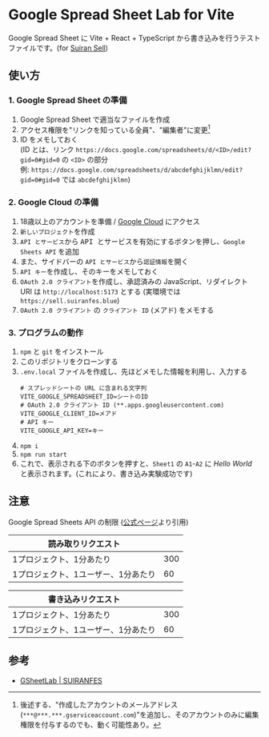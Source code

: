 # Google Spread Sheet Lab for Vite

Google Spread Sheet に Vite + React + TypeScript から書き込みを行うテストファイルです。(for [Suiran Sell](https://github.com/suiranfes/sell.suiranfes.blue))

## 使い方

### 1. Google Spread Sheet の準備

1. Google Spread Sheet で適当なファイルを作成
1. アクセス権限を"リンクを知っている全員"、"編集者"に変更[^hint1]
1. ID をメモしておく  
(ID とは、リンク `https://docs.google.com/spreadsheets/d/<ID>/edit?gid=0#gid=0` の `<ID>` の部分  
例: `https://docs.google.com/spreadsheets/d/abcdefghijklmn/edit?gid=0#gid=0` では `abcdefghijklmn`)

[^hint1]: 後述する、"作成したアカウントのメールアドレス (`***@***.***.gserviceaccount.com`)"を追加し、そのアカウントのみに編集権限を付与するのでも、動く可能性あり。

### 2. Google Cloud の準備

1. 18歳以上のアカウントを準備 / [Google Cloud](https://console.cloud.google.com) にアクセス
1. `新しいプロジェクト`を作成
1. `API とサービス`から <kbd>API とサービスを有効にする</kbd>ボタンを押し、`Google Sheets API` を追加
1. また、サイドバーの `API とサービス`から`認証情報`を開く
1. `API キー`を作成し、そのキーをメモしておく
1. `OAuth 2.0 クライアント`を作成し、承認済みの JavaScript、リダイレクト URI は `http://localhost:5173` とする (実環境では `https://sell.suiranfes.blue`)
1. `OAuth 2.0 クライアント` の `クライアント ID` (メアド) をメモする

### 3. プログラムの動作

1. `npm` と `git` をインストール
1. このリポジトリをクローンする
1. `.env.local` ファイルを作成し、先ほどメモした情報を利用し、入力する  
    ```.env
    # スプレッドシートの URL に含まれる文字列
    VITE_GOOGLE_SPREADSHEET_ID=シートのID
    # OAuth 2.0 クライアント ID (**.apps.googleusercontent.com)
    VITE_GOOGLE_CLIENT_ID=メアド
    # API キー
    VITE_GOOGLE_API_KEY=キー
    ```
1. `npm i`
1. `npm run start`
1. これで、表示される下のボタンを押すと、`Sheet1` の `A1`-`A2` に *Hello World* と表示されます。(これにより、書き込み実験成功です)

## 注意

Google Spread Sheets API の制限 ([公式ページ](https://developers.google.com/sheets/api/limits?hl=ja)より引用)

| 読み取りリクエスト|  |
| - | - |
| 1プロジェクト、1分あたり | 300 |
| 1プロジェクト、1ユーザー、1分あたり | 60 |

| 書き込みリクエスト|  |
| - | - |
| 1プロジェクト、1分あたり | 300 |
| 1プロジェクト、1ユーザー、1分あたり | 60 |

## 参考

- [GSheetLab | SUIRANFES](https://github.com/suiranfes/GSheetLab)

